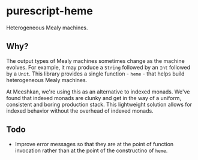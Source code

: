 # purescript-heme

Heterogeneous Mealy machines.

## Why?

The output types of Mealy machines sometimes change as the machine evolves. For example, it may produce a `String` followed by an `Int` followed by a `Unit`. This library provides a single function - `heme` - that helps build heterogeneous Mealy machines.

At Meeshkan, we're using this as an alternative to indexed monads. We've found that indexed monads are clunky and get in the way of a uniform, consistent and boring production stack. This lightweight solution allows for indexed behavior without the overhead of indexed monads.

## Todo

- Improve error messages so that they are at the point of function invocation rather than at the point of the constructino of `heme`.